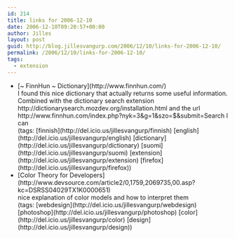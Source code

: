 ```yaml
---
id: 214
title: links for 2006-12-10
date: 2006-12-10T09:20:57+00:00
author: Jilles
layout: post
guid: http://blog.jillesvangurp.com/2006/12/10/links-for-2006-12-10/
permalink: /2006/12/10/links-for-2006-12-10/
tags:
  - extension
---
```

<ul class="delicious">
	<li>
		<div class="delicious-link">[~ FinnHun ~ Dictionary](http://www.finnhun.com/)</div>
		<div class="delicious-extended">I found this nice dictionary that actually returns some useful information. Combined with the dictionary search extension http://dictionarysearch.mozdev.org/installation.html and the url http://www.finnhun.com/index.php?nyk=3&g=1&szo=$&submit=Search I can</div>
		<div class="delicious-tags">(tags: [finnish](http://del.icio.us/jillesvangurp/finnish) [english](http://del.icio.us/jillesvangurp/english) [dictionary](http://del.icio.us/jillesvangurp/dictionary) [suomi](http://del.icio.us/jillesvangurp/suomi) [extension](http://del.icio.us/jillesvangurp/extension) [firefox](http://del.icio.us/jillesvangurp/firefox))</div>
	</li>
	<li>
		<div class="delicious-link">[Color Theory for Developers](http://www.devsource.com/article2/0,1759,2069735,00.asp?kc=DSRSS04029TX1K0000651)</div>
		<div class="delicious-extended">nice explanation of color models and how to interpret them</div>
		<div class="delicious-tags">(tags: [webdesign](http://del.icio.us/jillesvangurp/webdesign) [photoshop](http://del.icio.us/jillesvangurp/photoshop) [color](http://del.icio.us/jillesvangurp/color) [design](http://del.icio.us/jillesvangurp/design))</div>
	</li>
</ul>
